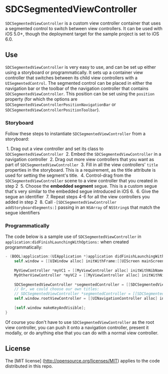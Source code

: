 SDCSegmentedViewController
=========================

`SDCSegmentedViewController` is a custom view controller container that uses a segmented control to switch between view controllers. It can be used with iOS 5.0+, though the deployment target for the sample project is set to iOS 6.0.

## Use

`SDCSegmentedViewController` is very easy to use, and can be set up either using a storyboard or programmatically. It sets up a container view controller that switches between its child view controllers with a `UISegmentedControl`. The segmented control can be placed in either the navigation bar or the toolbar of the navigation controller that contains `SDCSegmentedViewController`. This position can be set using the `position` property (for which the options are `SDCSegmentedViewControllerPositionNavigationBar` or `SDCSegmentedViewControllerPositionToolbar`).

### Storyboard

Follow these steps to instantiate `SDCSegmentedViewController` from a storyboard:

 1. Drag out a view controller and set its class to `SDCSegmentedViewController`
 2. Embed the `SDCSegmentedViewController` in a navigation controller
 2. Drag out more view controllers that you want as part of `SDCSegmentedViewController`
 3. Fill in all the view controllers' `title` properties in the storyboard. This is a requirement, as the title attribute is used for setting the segment's title.
 4. Control-drag from the `SDCSegmentedViewController` scene to a view controller that you created in step 2
 5. Choose the **embedded segment** segue. This is a custom segue that's very similar to the embedded segue introduced in iOS 6.
 6. Give the segue an identifier
 7. Repeat steps 4-6 for all the view controllers you added in step 2
 8. Call `-[SDCSegmentedViewController addStoryboardSegments:]` passing in an `NSArray` of `NSString`s that match the segue identifiers

### Programmatically

The code below is a sample use of `SDCSegmentedViewController` in `application:didFinishLaunchingWithOptions:` when created programmatically:

```objective-c
- (BOOL)application:(UIApplication *)application didFinishLaunchingWithOptions:(NSDictionary *)launchOptions {
	self.window = [[UIWindow alloc] initWithFrame:[[UIScreen mainScreen] bounds]];
	
	MyViewController *myVC1 = [[MyViewController alloc] initWithNibName:@"MyVC1" bundle:nil];
	MyOtherViewController *myVC2 = [[MyViewController alloc] initWithNibName:@"MyVC2" bundle:nil];
	
	SDCSegmentedViewController *segmentedController = [[SDCSegmentedViewController alloc] initWithViewControllers:@[myVC1, myVC2]];
	// Or, we could choose our own titles:
	// SDCSegmentedViewController *segmentedController = [[SDCSegmentedViewController alloc] initWithViewControllers:@[myVC1, myVC2] titles:@[@"Segment 1", @"Segment 2"]];
	self.window.rootViewController = [[UINavigationController alloc] initWithRootViewController:segmentedController];
	
	[self.window makeKeyAndVisible];
}
```

Of course you don't have to use `SDCSegmentedViewController` as the root view controller, you can push it onto a navigation controller, present it modally, or do anything else that you can do with a normal view controller.

## License

The [MIT license] (http://opensource.org/licenses/MIT) applies to the code distributed in this repo.